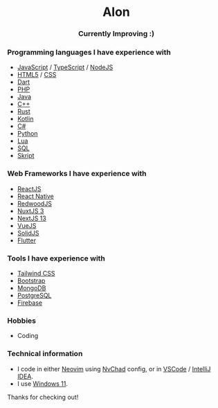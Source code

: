 <h1 align="center">Alon</h1>
<h3 align="center">Currently Improving :)</h3>

### Programming languages I have experience with
- [JavaScript](https://www.javascript.com) / [TypeScript](https://www.typescriptlang.org) / [NodeJS](https://nodejs.org)
- [HTML5](https://en.wikipedia.org/wiki/HTML5) / [CSS](https://en.wikipedia.org/wiki/CSS)
- [Dart](https://dart.dev)
- [PHP](https://www.php.net)
- [Java](https://www.oracle.com/java)
- [C++](https://en.wikipedia.org/wiki/C%2B%2B)
- [Rust](https://www.rust-lang.org)
- [Kotlin](https://kotlinlang.org)
- [C#](https://en.wikipedia.org/wiki/C_Sharp_(programming_language))
- [Python](https://www.python.org)
- [Lua](https://www.lua.org)
- [SQL](https://en.wikipedia.org/wiki/SQL)
- [Skript](https://dev.bukkit.org/projects/skript)

### Web Frameworks I have experience with
- [ReactJS](https://reactjs.org)
- [React Native](https://reactnative.dev)
- [RedwoodJS](https://redwoodjs.com)
- [NuxtJS 3](https://v3.nuxtjs.org)
- [NextJS 13](https://nextjs.org)
- [VueJS](https://vuejs.org)
- [SolidJS](https://www.solidjs.com)
- [Flutter](https://flutter.dev)

### Tools I have experience with
- [Tailwind CSS](https://tailwindcss.com)
- [Bootstrap](https://getbootstrap.com)
- [MongoDB](https://www.mongodb.com)
- [PostgreSQL](https://www.postgresql.org)
- [Firebase](https://firebase.google.com)

### Hobbies
- Coding

### Technical information
- I code in either [Neovim](https://neovim.io) using [NvChad](https://github.com/NvChad/NvChad) config, or in [VSCode](https://code.visualstudio.com) / [IntelliJ IDEA](https://www.jetbrains.com/idea).
- I use [Windows 11](https://www.microsoft.com/en-us/windows/windows-11).

Thanks for checking out!

